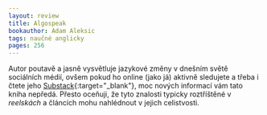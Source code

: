 ```yaml
---
layout: review
title: Algospeak
bookauthor: Adam Aleksic
tags: naučné anglicky
pages: 256
---
```


Autor poutavě a jasně vysvětluje jazykové změny v dnešním světě sociálních médií, ovšem pokud ho online (jako já) aktivně sledujete a třeba i čtete jeho [Substack](https://etymology.substack.com/){:target="_blank"}, moc nových informací vám tato kniha nepředá. Přesto oceňuji, že tyto znalosti typicky roztříštěné v _reelskách_ a článcích mohu nahlédnout v jejich celistvosti.